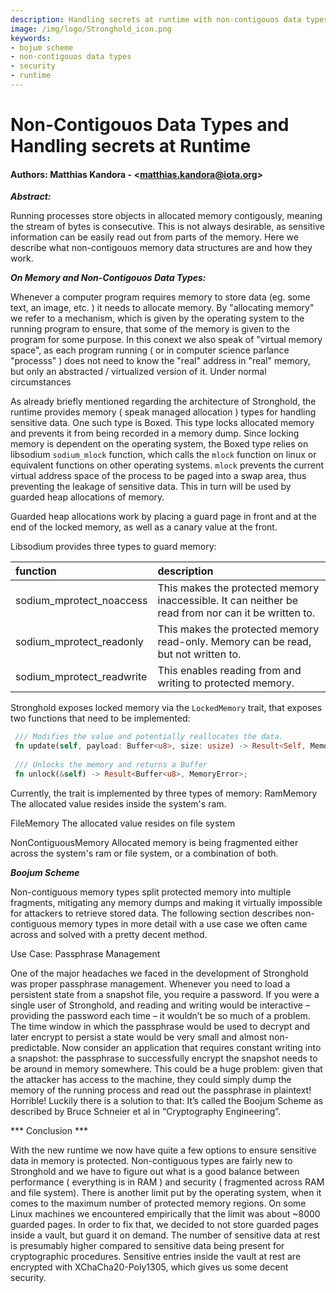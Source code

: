 ```yaml
---
description: Handling secrets at runtime with non-contigouos data types. 
image: /img/logo/Stronghold_icon.png
keywords:
- bojum scheme
- non-contigouos data types
- security
- runtime
---
```


# Non-Contigouos Data Types and Handling secrets at Runtime

#### Authors: Matthias Kandora - \<matthias.kandora@iota.org>

***Abstract:***


Running processes store objects in allocated memory contigously, meaning the stream of bytes is consecutive. This is not always desirable, as sensitive information can be easily read out from parts of the memory. Here we describe what non-contigouos memory data structures are and how they work. 



***On Memory and Non-Contigouos Data Types:***

Whenever a computer program requires memory to store data (eg. some text, an image, etc. ) it needs to allocate memory. By "allocating memory" we refer to a mechanism, which is given by the operating system to the running program to ensure, that some of the memory is given to the program for some purpose. In this conext we also speak of "virtual memory space", as each program running ( or in computer science parlance "processs" ) does not need to know the "real" address in "real" memory, but only an abstracted / virtualized version of it.
   Under normal circumstances 


As already briefly mentioned regarding the architecture of Stronghold, the runtime provides memory ( speak managed allocation ) types for handling sensitive data. One such type is Boxed. This type locks allocated memory and prevents it from being recorded in a memory dump. Since locking memory is dependent on the operating system, the Boxed type relies on libsodium `sodium_mlock` function, which calls the `mlock` function on linux or equivalent functions on other operating systems. `mlock` prevents the current virtual address space of the process to be paged into a swap area, thus preventing the leakage of sensitive data. This in turn will be used by guarded heap allocations of memory.

Guarded heap allocations work by placing a guard page in front and at the end of the locked memory, as well as a canary value at the front. 

Libsodium provides three types to guard memory:

| function                  | description                                                                                         |
|:--------------------------|:----------------------------------------------------------------------------------------------------|
| sodium_mprotect_noaccess  | This makes the protected memory inaccessible. It can neither be read from nor can it be written to. |
| sodium_mprotect_readonly  | This makes the protected memory read-only. Memory can be read, but not written to.                  |
| sodium_mprotect_readwrite | This enables reading from and writing to protected memory.                                          |



Stronghold exposes locked memory via the `LockedMemory` trait, that exposes two functions that need to be implemented:
```rust
 /// Modifies the value and potentially reallocates the data. 
 fn update(self, payload: Buffer<u8>, size: usize) -> Result<Self, MemoryError>;
 
 /// Unlocks the memory and returns a Buffer
 fn unlock(&self) -> Result<Buffer<u8>, MemoryError>;
```


Currently, the trait is implemented by three types of memory:
RamMemory
The allocated value resides inside the system's ram. 


FileMemory
The allocated value resides on file system


NonContiguousMemory
Allocated memory is being fragmented either across the system's ram or file system, or a combination of both. 



***Boojum Scheme***

Non-contiguous memory types split protected memory into multiple fragments, mitigating any memory dumps and making it virtually impossible for attackers to retrieve stored data. The following section describes non-contiguous memory types in more detail with a use case we often came across and solved with a pretty decent method. 

Use Case: Passphrase Management

One of the major headaches we faced in the development of Stronghold was proper passphrase management. Whenever you need to load a persistent state from a snapshot file, you require a password. If you were a single user of Stronghold, and reading and writing would be interactive – providing the password each time – it wouldn’t be so much of a problem. The time window in which the passphrase would be used to decrypt and later encrypt to persist a state would be very small and almost non-predictable. Now consider an application that requires constant writing into a snapshot: the passphrase to  successfully encrypt the snapshot needs to be around in memory somewhere. This could be a huge problem: given that the attacker has access to the machine, they could simply dump the memory of the running process and read out the passphrase in plaintext! Horrible! Luckily there is a solution to that: It’s called the Boojum Scheme as described by Bruce Schneier et al in “Cryptography Engineering”. 



*** Conclusion ***

With the new runtime we now have quite a few options to ensure sensitive data in memory is protected. Non-contiguous types are fairly new to Stronghold and we have to figure out what is a good balance between performance ( everything is in RAM ) and security ( fragmented across RAM and file system). There is another limit put by the operating system, when it comes to the maximum number of protected memory regions. On some Linux machines we encountered empirically that the limit was about ~8000 guarded pages. In order to fix that, we decided to not store guarded pages inside a vault, but guard it on demand. The number of sensitive data at rest is presumably higher compared to sensitive data being present for cryptographic procedures. Sensitive entries inside the vault at rest are encrypted with XChaCha20-Poly1305, which gives us some decent security.